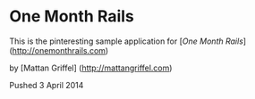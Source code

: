 # One Month Rails

This is the pinteresting sample application for
[*One Month Rails*] (http://onemonthrails.com)

by [Mattan Griffel] (http://mattangriffel.com)

Pushed 3 April 2014